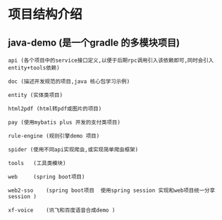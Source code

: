 # 项目结构介绍
## java-demo (是一个gradle 的多模块项目)

    api (各个项目中的service接口定义,以便于后期rpc调用引入该依赖即可,同时会引入entity+tools依赖)
    
    doc (描述开发规范的项目,java 核心包学习示例)
    
    entity (实体类项目)
    
    html2pdf (html转pdf或图片的项目)
    
    pay (使用mybatis plus 开发的支付类项目)
    
    rule-engine (规则引擎demo 项目)
    
    spider (使用不同api实现爬虫,或实现简单爬虫框架)
    
    tools   (工具类模块)
    
    web     (spring boot项目)
    
    web2-sso    (spring boot项目  使用spring session 实现和web项目统一分享session )
    
    xf-voice    (讯飞和百度语音合成demo )
  
  
